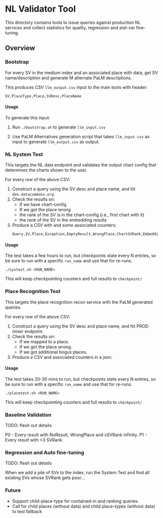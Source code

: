 # NL Validator Tool

This directory contains tools to issue queries against production
NL services and collect statistics for quality, regression and stat-var
fine-tuning.

## Overview

### Bootstrap

For every SV in the medium index and an associated place with data,
get SV name/description and generate M alternate PaLM descriptions.

This produces CSV `llm_output.csv` input to the main tools with header:

```
SV,PlaceType,Place,SVDesc,PlaceName
```

#### Usage

To generate this input:

1. Run `./bootstrap.sh` to generate `llm_input.csv`

2. Use PaLM Alternatives generation script that takes `llm_input.csv`
   as input to generate `llm_output.csv` as output.


### NL System Test

This targets the NL data endpoint and validates the output chart config
that determines the charts shown to the user.

For every row of the above CSV:
1. Construct a query using the SV desc and place name, and hit
   `dev.datacommons.org`.
2. Check the results on:
   * If we have chart-config
   * If we got the place wrong
   * the rank of the SV is in the chart-config (i.e., first chart with it)
   * the rank of the SV in the embedding results
3. Produce a CSV with and some associated counters:
   ```
   Query,SV,Place,Exception,EmptyResult,WrongPlace,ChartSVRank,EmbeddingSVRank
   ```

#### Usage

The test takes a few hours to run, but checkpoints state every N entries, so
be sure to run with a specific `run_name` and use that for re-runs.

```
./systest.sh <RUN_NAME>
```

This will keep checkpointing counters and full results to `checkpoint/`

### Place Recognition Test

This targets the place recognition recon service with the PaLM generated
queries.

For every row of the above CSV:
1. Construct a query using the SV desc and place name, and hit
   PROD mixer endpoint.
2. Check the results on:
   * If we mapped to a place.
   * If we got the place wrong.
   * If we got additional bogus places.
3. Produce a CSV and associated counters in a json.

#### Usage

The test takes 20-30 mins to run, but checkpoints state every N entries, so
be sure to run with a specific `run_name` and use that for re-runs.

```
./placetest.sh <RUN_NAME>
```

This will keep checkpointing counters and full results to `checkpoint/`

### Baseline Validation

TODO: flesh out details

P0 - Every result with NoResult, WrongPlace and xSVRank infinity.
P1 - Every result with >3 SVRank.

### Regression and Auto fine-tuning

TODO: flesh out details

When we add a pile of SVs to the index, run the System Test and find all
existing SVs whose SVRank gets poor...


### Future

* Support child-place-type for contained-in and ranking queries.
* Call for child places (without data) and child place-types (without data)
  to test fallback
